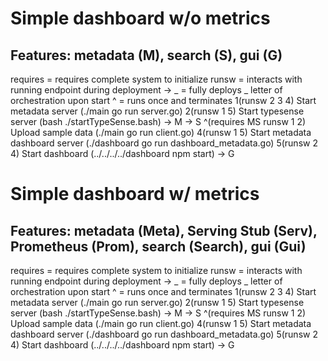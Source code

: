 # Simple dashboard w/o metrics

## Features: metadata (M), search (S), gui (G)

requires = requires complete system to initialize
runsw = interacts with running endpoint during deployment
-> _ = fully deploys _ letter of orchestration upon start
^ = runs once and terminates
1(runsw 2 3 4) Start metadata server (./main go run server.go)
2(runsw 1 5) Start typesense server (bash ./startTypeSense.bash) -> M -> S
^(requires MS runsw 1 2) Upload sample data (./main go run client.go)
4(runsw 1 5) Start metadata dashboard server (./dashboard go run dashboard_metadata.go)
5(runsw 2 4) Start dashboard (../../../../dashboard npm start) -> G

# Simple dashboard w/ metrics

## Features: metadata (Meta), Serving Stub (Serv), Prometheus (Prom), search (Search), gui (Gui)

requires = requires complete system to initialize
runsw = interacts with running endpoint during deployment
-> _ = fully deploys _ letter of orchestration upon start
^ = runs once and terminates
1(runsw 2 3 4) Start metadata server (./main go run server.go)
2(runsw 1 5) Start typesense server (bash ./startTypeSense.bash) -> M -> S
^(requires MS runsw 1 2) Upload sample data (./main go run client.go)
4(runsw 1 5) Start metadata dashboard server (./dashboard go run dashboard_metadata.go)
5(runsw 2 4) Start dashboard (../../../../dashboard npm start) -> G
